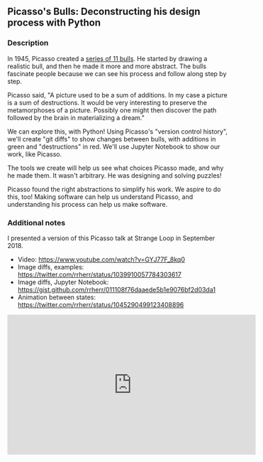 ## Picasso's Bulls: Deconstructing his design process with Python

### Description
In 1945, Picasso created a [series of 11 bulls](https://www.nortonsimon.org/art/search-the-collection/result?keyword=picasso+bull&earliest_year=1945&latest_year=1946). He started by drawing a realistic bull, and then he made it more and more abstract. The bulls fascinate people because we can see his process and follow along step by step.

Picasso said, "A picture used to be a sum of additions. In my case a picture is a sum of destructions. It would be very interesting to preserve the metamorphoses of a picture. Possibly one might then discover the path followed by the brain in materializing a dream."

We can explore this, with Python! Using Picasso's "version control history", we'll create "git diffs" to show changes between bulls, with additions in green and "destructions" in red. We'll use Jupyter Notebook to show our work, like Picasso.

The tools we create will help us see what choices Picasso made, and why he made them. It wasn't arbitrary. He was designing and solving puzzles!

Picasso found the right abstractions to simplify his work. We aspire to do this, too! Making software can help us understand Picasso, and understanding his process can help us make software. 

### Additional notes
I presented a version of this Picasso talk at Strange Loop in September 2018.
- Video: https://www.youtube.com/watch?v=GYJ77F_8kq0
- Image diffs, examples: https://twitter.com/rrherr/status/1039910057784303617
- Image diffs, Jupyter Notebook: https://gist.github.com/rrherr/011108f76daaede5b1e9076bf2d03da1
- Animation between states: https://twitter.com/rrherr/status/1045290499123408896

<iframe width="560" height="315" src="https://www.youtube.com/embed/GYJ77F_8kq0" frameborder="0" allow="accelerometer; autoplay; encrypted-media; gyroscope; picture-in-picture" allowfullscreen></iframe>
